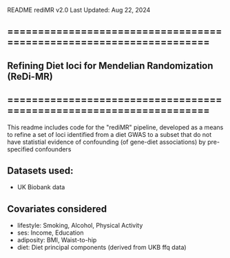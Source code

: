 README
rediMR v2.0
Last Updated: Aug 22, 2024


## ====================================================================
##  Refining Diet loci for Mendelian Randomization (ReDi-MR)
## ====================================================================

This readme includes code for the "rediMR" pipeline, developed as a means to refine a set of loci identified from a diet GWAS to a subset that do not have statistial evidence of confounding (of gene-diet associations) by pre-specified confounders

## Datasets used:
* UK Biobank data


## Covariates considered
* lifestyle: Smoking, Alcohol, Physical Activity
* ses: Income, Education
* adiposity: BMI, Waist-to-hip
* diet: Diet principal components (derived from UKB ffq data)

